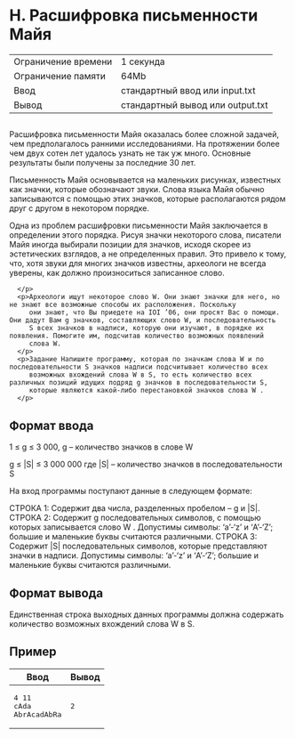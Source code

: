 <div class="problem-statement">
   <div class="header">
      <h1 class="title">H. Расшифровка письменности Майя</h1>
      <table>
         <tr class="time-limit">
            <td class="property-title">Ограничение времени</td>
            <td>1&nbsp;секунда</td>
         </tr>
         <tr class="memory-limit">
            <td class="property-title">Ограничение памяти</td>
            <td>64Mb</td>
         </tr>
         <tr class="input-file">
            <td class="property-title">Ввод</td>
            <td colspan="1">стандартный ввод или input.txt</td>
         </tr>
         <tr class="output-file">
            <td class="property-title">Вывод</td>
            <td colspan="1">стандартный вывод или output.txt</td>
         </tr>
      </table>
   </div>
   <h2></h2>
   <div class="legend"><span style="">
         <p>Расшифровка письменности Майя оказалась более сложной задачей, чем предполагалось ранними исследованиями. На протяжении более
            чем двух сотен лет удалось узнать не так уж много. Основные результаты были получены за последние 30 лет. 
         </p></span><p>Письменность Майя основывается на маленьких рисунках, известных как значки, которые обозначают звуки. Слова языка Майя обычно
         записываются с помощью этих значков, которые располагаются рядом друг с другом в некотором порядке. 
      </p>
      <p>Одна из проблем расшифровки письменности Майя заключается в определении этого порядка. Рисуя значки некоторого слова, писатели
         Майя иногда выбирали позиции для значков, исходя скорее из эстетических взглядов, а не определенных правил. Это привело к
         тому, что, хотя звуки для многих значков известны, археологи не всегда уверены, как должно произноситься записанное слово.
         
      </p>
      <p>Археологи ищут некоторое слово W. Они знают значки для него, но не знают все возможные способы их расположения. Поскольку
         они знают, что Вы приедете на IOI ’06, они просят Вас о помощи. Они дадут Вам g значков, составляющих слово W, и последовательность
         S всех значков в надписи, которую они изучают, в порядке их появления. Помогите им, подсчитав количество возможных появлений
         слова W. 
      </p>
      <p>Задание Напишите программу, которая по значкам слова W и по последовательности S значков надписи подсчитывает количество всех
         возможных вхождений слова W в S, то есть количество всех различных позиций идущих подряд g значков в последовательности S,
         которые являются какой-либо перестановкой значков слова W .
      </p>
   </div>
   <h2>Формат ввода</h2>
   <div class="input-specification"><span style="">
         <p>1 ≤ g ≤ 3 000, g – количество значков в слове W </p></span><p>g ≤ |S| ≤ 3 000 000 где |S| – количество значков в последовательности S </p>
      <p>На вход программы поступают данные в следующем формате: </p>
      <p>СТРОКА 1: Содержит два числа, разделенных пробелом – g и |S|. СТРОКА 2: Содержит g последовательных символов, с помощью которых
         записывается слово W . Допустимы символы: ‘a’-‘z’ и ‘A’-‘Z’; большие и маленькие буквы считаются различными. СТРОКА 3: Содержит
         |S| последовательных символов, которые представляют значки в надписи. Допустимы символы: ‘a’-‘z’ и ‘A’-‘Z’; большие и маленькие
         буквы считаются различными.
      </p>
   </div>
   <h2>Формат вывода</h2>
   <div class="output-specification"><span style="">
         <p>Единственная строка выходных данных программы должна содержать количество возможных вхождений слова W в S. </p></span><p></p>
   </div>
   <h2>Пример</h2>
   <table class="sample-tests">
      <thead>
         <tr>
            <th>Ввод</th>
            <th>Вывод</th>
         </tr>
      </thead>
      <tbody>
         <tr>
            <td><pre>4 11
cAda
AbrAcadAbRa
</pre></td>
            <td><pre>2
</pre></td>
         </tr>
      </tbody>
   </table>
</div></div>
